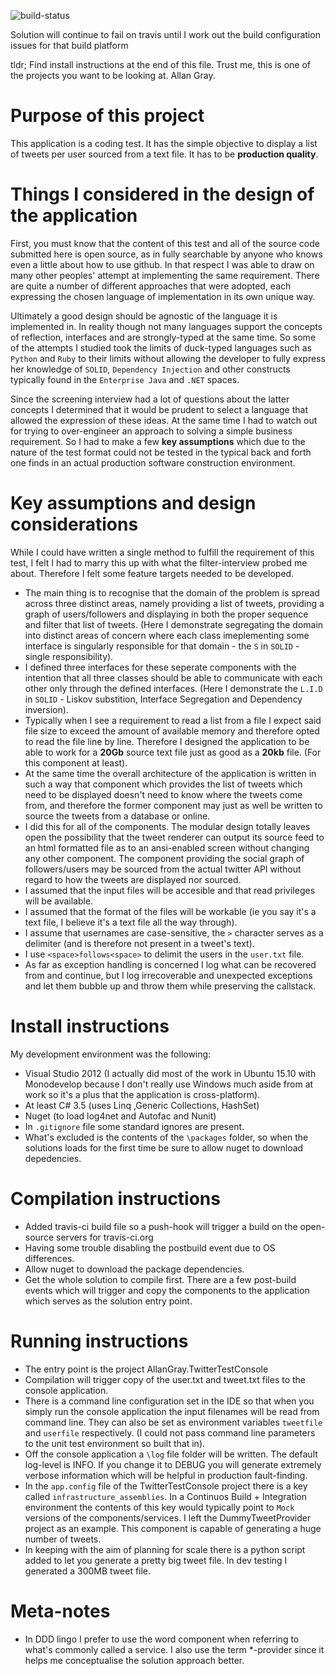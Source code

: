![build-status](https://travis-ci.org/skrillex581/ag-tweets.svg?branch=master)

Solution will continue to fail on travis until I work out the build configuration issues for that build platform

tldr; Find install instructions at the end of this file. Trust me, this is one of the projects you want to be looking at. Allan Gray.
# Purpose of this project
This application is a coding test. It has the simple objective to display a list of tweets per user sourced from a text file. It has to be __production quality__.

# Things I considered in the design of the application

First, you must know that the content of this test and all of the source code submitted here is open source, as in fully searchable by anyone who knows even a little about how to use github. In that respect I was able to draw on many other peoples' attempt at implementing the same requirement. There are quite a number of different approaches that were adopted, each expressing the chosen language of implementation in its own unique way.

Ultimately a good design should be agnostic of the language it is implemented in. In reality though not many languages support the concepts of reflection, interfaces and are strongly-typed at the same time. So some of the attempts I studied took the limits of duck-typed languages such as `Python` and `Ruby` to their limits without allowing the developer to fully express her knowledge of `SOLID`, `Dependency Injection` and other constructs typically found in the `Enterprise Java` and `.NET` spaces.

Since the screening interview had a lot of questions about the latter concepts I determined that it would be prudent to select a language that allowed the expression of these ideas. At the same time I had to watch out for trying to over-engineer an approach to solving a simple business requirement. So I had to make a few __key assumptions__ which due to the nature of the test format could not be tested in the typical back and forth one finds in an actual production software construction environment.

# Key assumptions and design considerations
While I could have written a single method to fulfill the requirement of this test, I felt I had to marry this up with what the filter-interview probed me about. Therefore I felt some feature targets needed to be developed.
 - The main thing is to recognise that the domain of the problem is spread across three distinct areas, namely providing a list of tweets, providing a graph of users/followers and displaying in both the proper sequence and filter that list of tweets. (Here I demonstrate segregating the domain into distinct areas of concern where each class imeplementing some interface is singularly responsible for that domain - the `S` in `SOLID` - single responsibility).
 - I defined three interfaces for these seperate components with the intention that all three classes should be able to communicate with each other only through the defined interfaces. (Here I demonstrate the `L.I.D` in `SOLID` - Liskov substition, Interface Segregation and Dependency inversion).
 - Typically when I see a requirement to read a list from a file I expect said file size to exceed the amount of available memory and therefore opted to read the file line by line. Therefore I designed the application to be able to work for a __20Gb__ source text file just as good as a __20kb__ file. (For this component at least).
 - At the same time the overall architecture of the application is written in such a way that component which provides the list of tweets which need to be displayed doesn't need to know where the tweets come from, and therefore the former component may just as well be written to source the tweets from a database or online.
 - I did this for all of the components. The modular design totally leaves open the possibility that the tweet renderer can output its source feed to an html formatted file as to an ansi-enabled screen without changing any other component. The component providing the social graph of followers/users may be sourced from the actual twitter API without regard to how the tweets are displayed nor sourced.
 - I assumed that the input files will be accesible and that read privileges will be available.
 - I assumed that the format of the files will be workable (ie you say it's a text file, I believe it's a text file all the way through).
 - I assume that usernames are case-sensitive, the `>` character serves as a delimiter (and is therefore not present in a tweet's text).
 - I use `<space>follows<space>` to delimit the users in the `user.txt` file.
 - As far as exception handling is concerned I log what can be recovered from and continue, but I log irrecoverable and unexpected exceptions and let them bubble up and throw them while preserving the callstack. 
   

# Install instructions
My development environment was the following:
 - Visual Studio 2012 (I actually did most of the work in Ubuntu 15.10 with Monodevelop because I don't really use Windows much aside from at work so it's a plus that the application is cross-platform).
 - At least C# 3.5 (uses Linq ,Generic Collections, HashSet)
 - Nuget (to load log4net and Autofac and Nunit)
 - In `.gitignore` file some standard ignores are present. 
 - What's excluded is the contents of the `\packages` folder, so when the solutions loads for the first time be sure to allow nuget to download depedencies.
 
# Compilation instructions
 - Added travis-ci build file so a push-hook will trigger a build on the open-source servers for travis-ci.org
 - Having some trouble disabling the postbuild event due to OS differences.
 - Allow nuget to download the package dependencies.
 - Get the whole solution to compile first. There are a few post-build events which will trigger and copy the components to the application which serves as the solution entry point.
 
# Running instructions
 - The entry point is the project AllanGray.TwitterTestConsole
 - Compilation will trigger copy of the user.txt and tweet.txt files to the console application.
 - There is a command line configuration set in the IDE so that when you simply run the console application the input filenames will be read from command line. They can also be set as environment variables `tweetfile` and `userfile` respectively. (I could not pass command line parameters to the unit test environment so built that in).
 - Off the console application a `\log` file folder will be written. The default log-level is INFO. If you change it to DEBUG you will generate extremely verbose information which will be helpful in production fault-finding.  
 - In the `app.config` file of the TwitterTestConsole project there is a key called `infrastructure_assemblies`. In a Continuos Build + Integration environment the contents of this key would typically point to `Mock` versions of the components/services. I left the DummyTweetProvider project as an example. This component is capable of generating a huge number of tweets.
 - In keeping with the aim of planning for scale there is a python script added to let you generate a pretty big tweet file. In dev testing I generated a 300MB tweet file.

# Meta-notes
 - In DDD lingo I prefer to use the word component when referring to what's commonly called a service. I also use the term *-provider since it helps me conceptualise the solution approach better.
 
